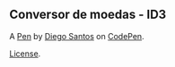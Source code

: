 Conversor de moedas - ID3
-------------------------


A [Pen](https://codepen.io/diegosantoslewin/pen/abVeEby) by [Diego Santos](https://codepen.io/diegosantoslewin) on [CodePen](https://codepen.io).

[License](https://codepen.io/license/pen/abVeEby).